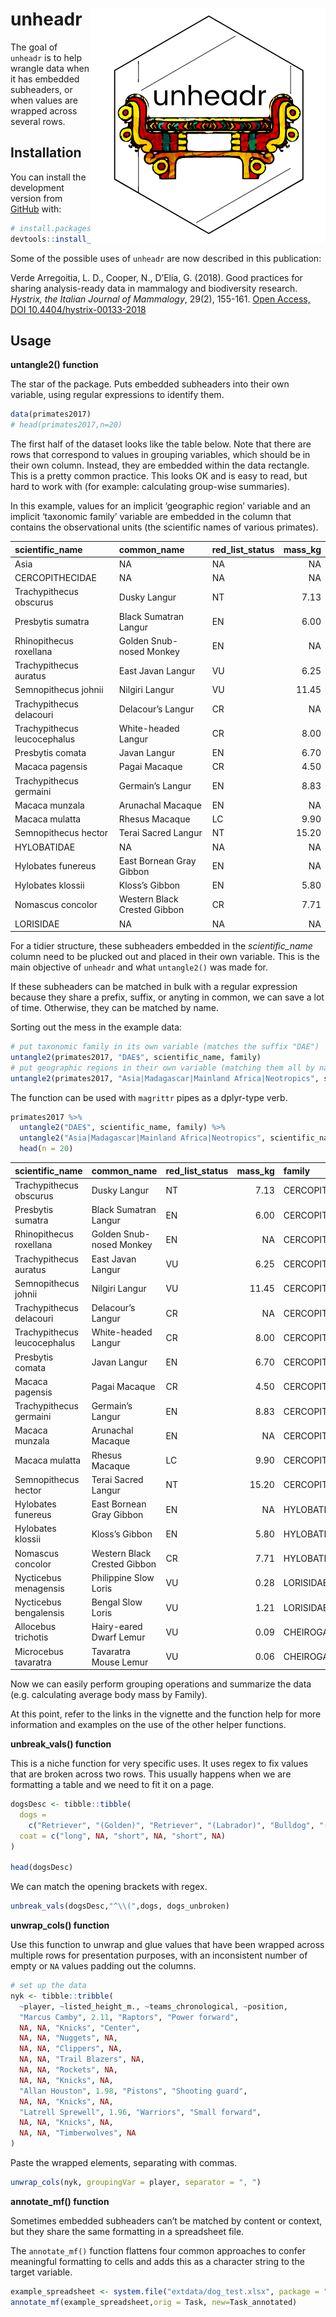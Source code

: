 
<!-- README.md is generated from README.Rmd. Please edit that file -->

# unheadr <img src="man/figures/logosmall.png" align="right" />

The goal of `unheadr` is to help wrangle data when it has embedded
subheaders, or when values are wrapped across several rows.

## Installation

You can install the development version from
[GitHub](https://github.com/) with:

``` r
# install.packages("devtools")
devtools::install_github("luisDVA/unheadr")
```

Some of the possible uses of `unheadr` are now described in this
publication:

Verde Arregoitia, L. D., Cooper, N., D’Elía, G. (2018). Good practices
for sharing analysis-ready data in mammalogy and biodiversity research.
*Hystrix, the Italian Journal of Mammalogy*, 29(2), 155-161. [Open
Access,
DOI 10.4404/hystrix-00133-2018](https://doi.org/10.4404/hystrix-00133-2018)

## Usage

**untangle2() function**

The star of the package. Puts embedded subheaders into their own
variable, using regular expressions to identify them.

``` r
data(primates2017)
# head(primates2017,n=20)
```

The first half of the dataset looks like the table below. Note that
there are rows that correspond to values in grouping variables, which
should be in their own column. Instead, they are embedded within the
data rectangle. This is a pretty common practice. This looks OK and is
easy to read, but hard to work with (for example: calculating group-wise
summaries).

In this example, values for an implicit ‘geographic region’ variable and
an implicit ‘taxonomic family’ variable are embedded in the column that
contains the observational units (the scientific names of various
primates).

| scientific\_name             | common\_name                 | red\_list\_status | mass\_kg |
| :--------------------------- | :--------------------------- | :---------------- | -------: |
| Asia                         | NA                           | NA                |       NA |
| CERCOPITHECIDAE              | NA                           | NA                |       NA |
| Trachypithecus obscurus      | Dusky Langur                 | NT                |     7.13 |
| Presbytis sumatra            | Black Sumatran Langur        | EN                |     6.00 |
| Rhinopithecus roxellana      | Golden Snub-nosed Monkey     | EN                |       NA |
| Trachypithecus auratus       | East Javan Langur            | VU                |     6.25 |
| Semnopithecus johnii         | Nilgiri Langur               | VU                |    11.45 |
| Trachypithecus delacouri     | Delacour’s Langur            | CR                |       NA |
| Trachypithecus leucocephalus | White-headed Langur          | CR                |     8.00 |
| Presbytis comata             | Javan Langur                 | EN                |     6.70 |
| Macaca pagensis              | Pagai Macaque                | CR                |     4.50 |
| Trachypithecus germaini      | Germain’s Langur             | EN                |     8.83 |
| Macaca munzala               | Arunachal Macaque            | EN                |       NA |
| Macaca mulatta               | Rhesus Macaque               | LC                |     9.90 |
| Semnopithecus hector         | Terai Sacred Langur          | NT                |    15.20 |
| HYLOBATIDAE                  | NA                           | NA                |       NA |
| Hylobates funereus           | East Bornean Gray Gibbon     | EN                |       NA |
| Hylobates klossii            | Kloss’s Gibbon               | EN                |     5.80 |
| Nomascus concolor            | Western Black Crested Gibbon | CR                |     7.71 |
| LORISIDAE                    | NA                           | NA                |       NA |

For a tidier structure, these subheaders embedded in the
*scientific\_name* column need to be plucked out and placed in their own
variable. This is the main objective of `unheadr` and what `untangle2()`
was made for.

If these subheaders can be matched in bulk with a regular expression
because they share a prefix, suffix, or anyting in common, we can save a
lot of time. Otherwise, they can be matched by name.

Sorting out the mess in the example data:

``` r
# put taxonomic family in its own variable (matches the suffix "DAE")
untangle2(primates2017, "DAE$", scientific_name, family)
# put geographic regions in their own variable (matching them all by name)
untangle2(primates2017, "Asia|Madagascar|Mainland Africa|Neotropics", scientific_name, region)
```

The function can be used with `magrittr` pipes as a dplyr-type verb.

``` r
primates2017 %>%
  untangle2("DAE$", scientific_name, family) %>%
  untangle2("Asia|Madagascar|Mainland Africa|Neotropics", scientific_name, region) %>%
  head(n = 20)
```

| scientific\_name             | common\_name                 | red\_list\_status | mass\_kg | family          | region     |
| :--------------------------- | :--------------------------- | :---------------- | -------: | :-------------- | :--------- |
| Trachypithecus obscurus      | Dusky Langur                 | NT                |     7.13 | CERCOPITHECIDAE | Asia       |
| Presbytis sumatra            | Black Sumatran Langur        | EN                |     6.00 | CERCOPITHECIDAE | Asia       |
| Rhinopithecus roxellana      | Golden Snub-nosed Monkey     | EN                |       NA | CERCOPITHECIDAE | Asia       |
| Trachypithecus auratus       | East Javan Langur            | VU                |     6.25 | CERCOPITHECIDAE | Asia       |
| Semnopithecus johnii         | Nilgiri Langur               | VU                |    11.45 | CERCOPITHECIDAE | Asia       |
| Trachypithecus delacouri     | Delacour’s Langur            | CR                |       NA | CERCOPITHECIDAE | Asia       |
| Trachypithecus leucocephalus | White-headed Langur          | CR                |     8.00 | CERCOPITHECIDAE | Asia       |
| Presbytis comata             | Javan Langur                 | EN                |     6.70 | CERCOPITHECIDAE | Asia       |
| Macaca pagensis              | Pagai Macaque                | CR                |     4.50 | CERCOPITHECIDAE | Asia       |
| Trachypithecus germaini      | Germain’s Langur             | EN                |     8.83 | CERCOPITHECIDAE | Asia       |
| Macaca munzala               | Arunachal Macaque            | EN                |       NA | CERCOPITHECIDAE | Asia       |
| Macaca mulatta               | Rhesus Macaque               | LC                |     9.90 | CERCOPITHECIDAE | Asia       |
| Semnopithecus hector         | Terai Sacred Langur          | NT                |    15.20 | CERCOPITHECIDAE | Asia       |
| Hylobates funereus           | East Bornean Gray Gibbon     | EN                |       NA | HYLOBATIDAE     | Asia       |
| Hylobates klossii            | Kloss’s Gibbon               | EN                |     5.80 | HYLOBATIDAE     | Asia       |
| Nomascus concolor            | Western Black Crested Gibbon | CR                |     7.71 | HYLOBATIDAE     | Asia       |
| Nycticebus menagensis        | Philippine Slow Loris        | VU                |     0.28 | LORISIDAE       | Asia       |
| Nycticebus bengalensis       | Bengal Slow Loris            | VU                |     1.21 | LORISIDAE       | Asia       |
| Allocebus trichotis          | Hairy-eared Dwarf Lemur      | VU                |     0.09 | CHEIROGALEIDAE  | Madagascar |
| Microcebus tavaratra         | Tavaratra Mouse Lemur        | VU                |     0.06 | CHEIROGALEIDAE  | Madagascar |

Now we can easily perform grouping operations and summarize the data
(e.g. calculating average body mass by Family).

At this point, refer to the links in the vignette and the function help
for more information and examples on the use of the other helper
functions.

**unbreak\_vals() function**

This is a niche function for very specific uses. It uses regex to fix
values that are broken across two rows. This usually happens when we are
formatting a table and we need to fit it on a page.

``` r
dogsDesc <- tibble::tibble(
  dogs =
    c("Retriever", "(Golden)", "Retriever", "(Labrador)", "Bulldog", "(French)"),
  coat = c("long", NA, "short", NA, "short", NA)
)

head(dogsDesc)
```

We can match the opening brackets with regex.

``` r
unbreak_vals(dogsDesc,"^\\(",dogs, dogs_unbroken)
```

**unwrap\_cols() function**

Use this function to unwrap and glue values that have been wrapped
across multiple rows for presentation purposes, with an inconsistent
number of empty or `NA` values padding out the columns.

``` r
# set up the data
nyk <- tibble::tribble(
  ~player, ~listed_height_m., ~teams_chronological, ~position,
  "Marcus Camby", 2.11, "Raptors", "Power forward",
  NA, NA, "Knicks", "Center",
  NA, NA, "Nuggets", NA,
  NA, NA, "Clippers", NA,
  NA, NA, "Trail Blazers", NA,
  NA, NA, "Rockets", NA,
  NA, NA, "Knicks", NA,
  "Allan Houston", 1.98, "Pistons", "Shooting guard",
  NA, NA, "Knicks", NA,
  "Latrell Sprewell", 1.96, "Warriors", "Small forward",
  NA, NA, "Knicks", NA,
  NA, NA, "Timberwolves", NA
)
```

Paste the wrapped elements, separating with commas.

``` r
unwrap_cols(nyk, groupingVar = player, separator = ", ")
```

**annotate\_mf() function**

Sometimes embedded subheaders can’t be matched by content or context,
but they share the same formatting in a spreadsheet file.

The `annotate_mf()` function flattens four common approaches to confer
meaningful formatting to cells and adds this as a character string to
the target
variable.

``` r
example_spreadsheet <- system.file("extdata/dog_test.xlsx", package = "unheadr")
annotate_mf(example_spreadsheet,orig = Task, new=Task_annotated)
```
